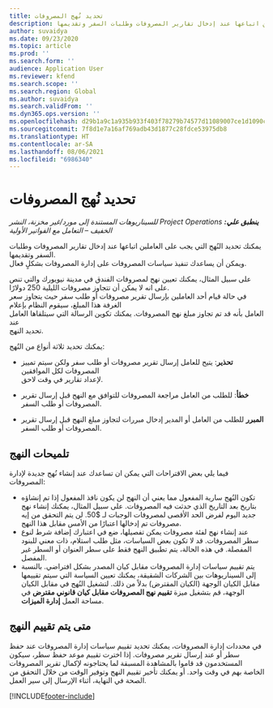 ```yaml
---
title: تحديد نُهج المصروفات
description: يمكنك تحديد نُهج المصروفات التي يجب على العاملين اتباعها عند إدخال تقارير المصروفات وطلبات السفر وتقديمها.
author: suvaidya
ms.date: 09/23/2020
ms.topic: article
ms.prod: ''
ms.search.form: ''
audience: Application User
ms.reviewer: kfend
ms.search.scope: ''
ms.search.region: Global
ms.author: suvaidya
ms.search.validFrom: ''
ms.dyn365.ops.version: ''
ms.openlocfilehash: d29b1a9c1a935b933f403f78279b74577d11089007ce1d1090c361075822263a
ms.sourcegitcommit: 7f8d1e7a16af769adb43d1877c28fdce53975db8
ms.translationtype: HT
ms.contentlocale: ar-SA
ms.lasthandoff: 08/06/2021
ms.locfileid: "6986340"
---
```

# <a name="define-expense-policies"></a>تحديد نُهج المصروفات

_**ينطبق علي:** ‏‫Project Operations للسيناريوهات المستندة إلى مورد/غير مخزنة‬، ‏‫النشر الخفيف – التعامل مع الفواتير الأولية‬_

يمكنك تحديد النُهج التي يجب على العاملين اتباعها عند إدخال تقارير المصروفات وطلبات السفر وتقديمها.         
ويمكن أن يساعدك تنفيذ سياسات المصروفات على إدارة المصروفات بشكلٍ فعال.         

على سبيل المثال، يمكنك تعيين نهج لمصروفات الفندق في مدينة نيويورك والتي تنص على انه لا يمكن أن تتجاوز مصروفات الليلية 250 دولارًا.       
في حالة قيام أحد العاملين بإرسال تقرير مصروفات أو طلب سفر حيث يتجاوز سعر الغرفة هذا المبلغ، سيقوم النظام بإعلام         
العامل بأنه قد تم تجاوز مبلغ نهج المصروفات. يمكنك تكوين الرسالة التي سيتلقاها العامل عند        
تحديد النهج.      
        
يمكنك تحديد ثلاثة أنواع من النُهج:         
        
- **تحذير**: يتيح للعامل إرسال تقرير مصروفات أو طلب سفر ولكن سيتم تمييز المصروفات لكل الموافقين         
  لإعداد تقارير في وقت لاحق.        

- **خطأ**: للطلب من العامل مراجعة المصروفات للتوافق مع النهج قبل إرسال تقرير المصروفات أو طلب السفر.        
 
 - **المبرر** للطلب من العامل أو المدير إدخال مبررات لتجاوز مبلغ النهج قبل إرسال تقرير المصروفات أو طلب السفر.        

## <a name="policy-tips"></a>تلميحات النهج
فيما يلي بعض الاقتراحات التي يمكن ان تساعدك عند إنشاء نُهج جديدة لإدارة المصروفات: 

- تكون النُهج سارية المفعول مما يعني أن النهج لن يكون نافذ المفعول إذا تم إنشاؤه بتاريخ بعد التاريخ الذي حدثت فيه المصروفات. على سبيل المثال، يمكنك إنشاء نهج جديد اليوم لفرض الحد الأقصى لمصروفات الوجبات لـ $50. لن يتم التحقق من إيه مصروفات تم إدخالها اعتبارًا من الأمس مقابل هذا النهج.
- عند إنشاء نهج لفئة مصروفات يمكن تفصيلها، ضع في اعتبارك إضافة شرط لنوع سطر المصروفات. قد لا تكون بعض السياسات، مثل طلب استلام، ذات معني للبنود المفصلة. في هذه الحالة، يتم تطبيق النهج فقط على سطر العنوان أو السطر غير المفصل. 
- يتم تقييم سياسات إدارة المصروفات مقابل كيان المصدر بشكل افتراضي. بالنسبة إلى السيناريوهات بين الشركات الشقيقة، يمكنك تعيين السياسة التي سيتم تقييمها مقابل الكيان الوجهة (الكيان المقترض) بدلاً من ذلك. لتشغيل النُهج في مقابل الكيان الوجهة، قم بتشغيل ميزة **تقييم نهج المصروفات مقابل كيان قانوني مقترض** في مساحة العمل **إدارة الميزات**.

## <a name="when-to-evaluate-policies"></a>متى يتم تقييم النهج

في محددات إدارة المصروفات، يمكنك تحديد تقييم سياسات إدارة المصروفات عند حفظ سطر أو عند إرسال تقرير مصروفات. إذا اخترت تقييم موعد حفظ سطر، سيكون المستخدمون قد قاموا بالمشاهدة المسبقة لما يحتاجونه لإكمال تقرير المصروفات الخاصة بهم في وقت واحد. أو يمكنك تأخير تقييم النهج وتوفير الوقت من خلال التحقق من الصحة في النهاية، أثناء الإرسال إلى سير العمل.


[!INCLUDE[footer-include](../includes/footer-banner.md)]